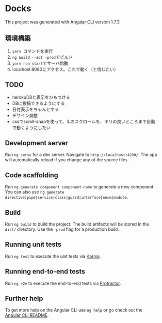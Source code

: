 # Docks

This project was generated with [Angular CLI](https://github.com/angular/angular-cli) version 1.7.3.

## 環境構築
1. ```yarn ```コマンドを実行
2. ```ng build --aot -prod```でビルド
3. ```yarn run start```でサーバ始動
4. localhost:8080にアクセス。これで動く（と信じたい）

## TODO
- herokuDBと表示をひもつける 
- DBに投稿できるようにする
- 日付表示をちゃんとする
- デザイン調整
- cssでscroll-snapを使って、ILのスクロールを、キリの良いところまで自動で動くようにしたい

## Development server

Run `ng serve` for a dev server. Navigate to `http://localhost:4200/`. The app will automatically reload if you change any of the source files.

## Code scaffolding

Run `ng generate component component-name` to generate a new component. You can also use `ng generate directive|pipe|service|class|guard|interface|enum|module`.

## Build

Run `ng build` to build the project. The build artifacts will be stored in the `dist/` directory. Use the `-prod` flag for a production build.

## Running unit tests

Run `ng test` to execute the unit tests via [Karma](https://karma-runner.github.io).

## Running end-to-end tests

Run `ng e2e` to execute the end-to-end tests via [Protractor](http://www.protractortest.org/).

## Further help

To get more help on the Angular CLI use `ng help` or go check out the [Angular CLI README](https://github.com/angular/angular-cli/blob/master/README.md).
